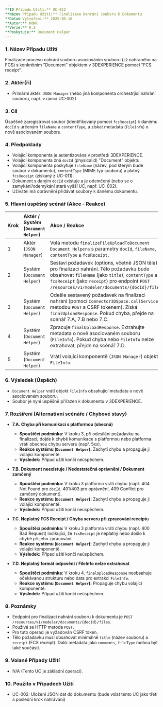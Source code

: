 ```yaml
---
**ID Případu Užití:** UC-012
**Název Případu Užití:** Finalizace Nahrání Souboru k Dokumentu
**Datum Vytvoření:** 2025-05-16
**Autor:** KONR
**Verze:** 0.1
**Poskytuje:** Document Helper
---
```


### 1. Název Případu Užití
Finalizace procesu nahrání souboru asociováním souboru (již nahraného na FCS) s konkrétním "Document" objektem v 3DEXPERIENCE pomocí "FCS receipt".

### 2. Aktér(ři)
-   Primární aktér: `JSON Manager` (nebo jiná komponenta orchestrjící nahrání souboru, např. v rámci UC-002)

### 3. Cíl
Úspěšně zaregistrovat soubor (identifikovaný pomocí `fcsReceipt`) k danému `docId` s určeným `fileName` a `contentType`, a získat metadata (`FileInfo`) o nově asociovaném souboru.

### 4. Předpoklady
-   Volající komponenta je autentizována v prostředí 3DEXPERIENCE.
-   Volající komponenta zná `docId` (physicalid) "Document" objektu.
-   Volající komponenta poskytuje `fileName` (název, pod kterým bude soubor v dokumentu), `contentType` (MIME typ souboru) a platný `fcsReceipt` (získaný z UC-011).
-   Dokument s daným `docId` existuje a je odemčený (nebo se o zamykání/odemykání stará vyšší UC, např. UC-002).
-   Uživatel má oprávnění přidávat soubory k danému dokumentu.

### 5. Hlavní úspěšný scénář (Akce - Reakce)

| Krok | Aktér / Systém (`Document Helper`) | Akce / Reakce                                                                                                                                                                                             |
| :--- | :--------------------------------- | :-------------------------------------------------------------------------------------------------------------------------------------------------------------------------------------------------------- |
| 1    | Aktér (`JSON Manager`)             | Volá metodu `finalizeFileUploadToDocument` `Document Helpera` s parametry `docId`, `fileName`, `contentType` a `fcsReceipt`.                                                                            |
| 2    | Systém (`Document Helper`)         | Sestaví požadavek (options, včetně JSON těla) pro finalizaci nahrání. Tělo požadavku bude obsahovat `fileName` (jako `title`), `contentType` a `fcsReceipt` (jako `receipt`) pro endpoint `POST /resources/v1/modeler/documents/{docId}/files`. |
| 3    | Systém (`Document Helper`)         | Odešle sestavený požadavek na finalizaci nahrání (pomocí `Connector3DSpace.callService` s metodou `POST` a CSRF tokenem). Získá `finalUploadResponse`. Pokud chyba, přejde na scénář 7.A, 7.B nebo 7.C.   |
| 4    | Systém (`Document Helper`)         | Zpracuje `finalUploadResponse`. Extrahujte metadata o nově asociovaném souboru (`FileInfo`). Pokud chyba nebo `FileInfo` nelze extrahovat, přejde na scénář 7.D.                                          |
| 5    | Systém (`Document Helper`)         | Vrátí volající komponentě (`JSON Manager`) objekt `FileInfo`.                                                                                                                                               |

### 6. Výsledek (Úspěch)
-   `Document Helper` vrátí objekt `FileInfo` obsahující metadata o nově asociovaném souboru.
-   Soubor je nyní úspěšně přiřazen k dokumentu v 3DEXPERIENCE.

### 7. Rozšíření (Alternativní scénáře / Chybové stavy)

*   **7.A. Chyba při komunikaci s platformou (obecná)**
    *   **Spouštěcí podmínka:** V kroku 3, při odesílání požadavku na finalizaci, dojde k chybě komunikace s platformou nebo platforma vrátí obecnou chybu serveru (např. 5xx).
    *   **Reakce systému (`Document Helper`):** Zachytí chybu a propaguje ji volající komponentě.
    *   **Výsledek:** Případ užití končí neúspěchem.

*   **7.B. Dokument neexistuje / Nedostatečná oprávnění / Dokument zamčený**
    *   **Spouštěcí podmínka:** V kroku 3 platforma vrátí chybu (např. 404 Not Found pro `docId`, 401/403 pro oprávnění, 409 Conflict pro zamčený dokument).
    *   **Reakce systému (`Document Helper`):** Zachytí chybu a propaguje ji volající komponentě.
    *   **Výsledek:** Případ užití končí neúspěchem.

*   **7.C. Neplatný FCS Receipt / Chyba serveru při zpracování receiptu**
    *   **Spouštěcí podmínka:** V kroku 3 platforma vrátí chybu (např. 400 Bad Request) indikující, že `fcsReceipt` je neplatný nebo došlo k chybě při jeho zpracování.
    *   **Reakce systému (`Document Helper`):** Zachytí chybu a propaguje ji volající komponentě.
    *   **Výsledek:** Případ užití končí neúspěchem.

*   **7.D. Neplatný formát odpovědi / FileInfo nelze extrahovat**
    *   **Spouštěcí podmínka:** V kroku 4, `finalUploadResponse` neobsahuje očekávanou strukturu nebo data pro extrakci `FileInfo`.
    *   **Reakce systému (`Document Helper`):** Propaguje chybu volající komponentě.
    *   **Výsledek:** Případ užití končí neúspěchem.

### 8. Poznámky
-   Endpoint pro finalizaci nahrání souboru k dokumentu je `POST /resources/v1/modeler/documents/{docId}/files`.
-   Používá se HTTP metoda `POST`.
-   Pro tuto operaci je vyžadován CSRF token.
-   Tělo požadavku musí obsahovat minimálně `title` (název souboru) a `receipt` (FCS receipt). Další metadata jako `comments`, `fileType` mohou být také součástí.

### 9. Volané Případy Užití
-   N/A (Tento UC je základní operací).

### 10. Použito v Případech Užití
-   UC-002: Uložení JSON dat do dokumentu (bude volat tento UC jako třetí a poslední krok nahrávání)
